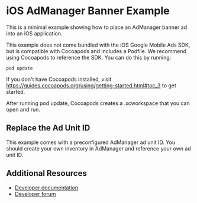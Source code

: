 # iOS AdManager Banner Example

This is a minimal example showing how to place an AdManager banner ad into an
iOS application.

This example does not come bundled with the iOS Google Mobile Ads SDK, but is
compatible with Cocoapods and includes a Podfile. We recommend using Cocoapods
to reference the SDK. You can do this by running:

`pod update`

If you don't have Cocoapods installed, visit
https://guides.cocoapods.org/using/getting-started.html#toc_3 to get started.

After running pod update, Cocoapods creates a .xcworkspace that you can open
and run.

## Replace the Ad Unit ID

This example comes with a preconfigured AdManager ad unit ID. You should create
your own inventory in AdManager and reference your own ad unit ID.

Additional Resources
--------------------
* [Developer documentation](https://developers.google.com/mobile-ads-sdk)
* [Developer forum](https://groups.google.com/group/google-admob-ads-sdk)
